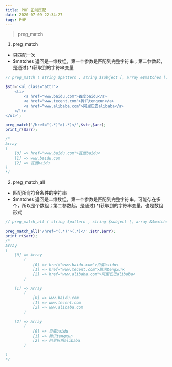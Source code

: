 ```yaml
---
title: PHP 正则匹配
date: 2020-07-09 22:34:27
tags: PHP
---
```


> preg_match

<!-- more -->


1. preg_match 
- 只匹配一次
- $matches 返回是一维数组，第一个参数是匹配到完整字符串；第二参数起，是通过(.\*)获取到的字符串变量

```php
// preg_match ( string $pattern , string $subject [, array &$matches [, int $flags = 0 [, int $offset = 0 ]]] ) : int

$str='<ul class="attr">
    <li>
        <a href="www.baidu.com">百度baidu</a>
        <a href="www.tecent.com">腾讯tengxun</a>
        <a href="www.alibaba.com">阿里巴巴alibaba</a>
    </li>
</ul>';

preg_match('/href="(.*)">(.*)</',$str,$arr);
print_r($arr);

/*
Array
(
    [0] => href="www.baidu.com">百度baidu<
    [1] => www.baidu.com
    [2] => 百度baidu
)
*/
```

2. preg_match_all
- 匹配所有符合条件的字符串
- $matches 返回是二维数组，第一个参数是匹配到完整字符串，可能存在多个，所以是个数组；第二参数起，是通过(.\*)获取到的字符串变量，也是数组形式

```php
// preg_match_all ( string $pattern , string $subject [, array &$matches [, int $flags = PREG_PATTERN_ORDER [, int $offset = 0 ]]] ) : int

preg_match_all('/href="(.*)">(.*)</',$str,$arr);
print_r($arr);
/*
Array
(
    [0] => Array
        (
            [0] => href="www.baidu.com">百度baidu<
            [1] => href="www.tecent.com">腾讯tengxun<
            [2] => href="www.alibaba.com">阿里巴巴alibaba<
        )

    [1] => Array
        (
            [0] => www.baidu.com
            [1] => www.tecent.com
            [2] => www.alibaba.com
        )

    [2] => Array
        (
            [0] => 百度baidu
            [1] => 腾讯tengxun
            [2] => 阿里巴巴alibaba
        )

)
*/

```





